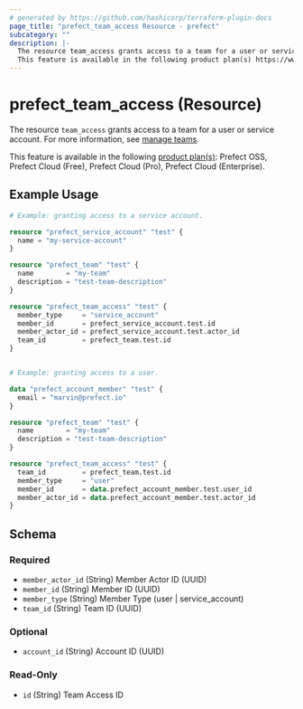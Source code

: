 ```yaml
---
# generated by https://github.com/hashicorp/terraform-plugin-docs
page_title: "prefect_team_access Resource - prefect"
subcategory: ""
description: |-
  The resource team_access grants access to a team for a user or service account. For more information, see manage teams https://docs.prefect.io/v3/manage/cloud/manage-users/manage-teams.
  This feature is available in the following product plan(s) https://www.prefect.io/pricing: Prefect OSS, Prefect Cloud (Free), Prefect Cloud (Pro), Prefect Cloud (Enterprise).
---
```


# prefect_team_access (Resource)

The resource `team_access` grants access to a team for a user or service account. For more information, see [manage teams](https://docs.prefect.io/v3/manage/cloud/manage-users/manage-teams).

This feature is available in the following [product plan(s)](https://www.prefect.io/pricing): Prefect OSS, Prefect Cloud (Free), Prefect Cloud (Pro), Prefect Cloud (Enterprise).

## Example Usage

```terraform
# Example: granting access to a service account.

resource "prefect_service_account" "test" {
  name = "my-service-account"
}

resource "prefect_team" "test" {
  name        = "my-team"
  description = "test-team-description"
}

resource "prefect_team_access" "test" {
  member_type     = "service_account"
  member_id       = prefect_service_account.test.id
  member_actor_id = prefect_service_account.test.actor_id
  team_id         = prefect_team.test.id
}


# Example: granting access to a user.

data "prefect_account_member" "test" {
  email = "marvin@prefect.io"
}

resource "prefect_team" "test" {
  name        = "my-team"
  description = "test-team-description"
}

resource "prefect_team_access" "test" {
  team_id         = prefect_team.test.id
  member_type     = "user"
  member_id       = data.prefect_account_member.test.user_id
  member_actor_id = data.prefect_account_member.test.actor_id
}
```

<!-- schema generated by tfplugindocs -->
## Schema

### Required

- `member_actor_id` (String) Member Actor ID (UUID)
- `member_id` (String) Member ID (UUID)
- `member_type` (String) Member Type (user | service_account)
- `team_id` (String) Team ID (UUID)

### Optional

- `account_id` (String) Account ID (UUID)

### Read-Only

- `id` (String) Team Access ID
